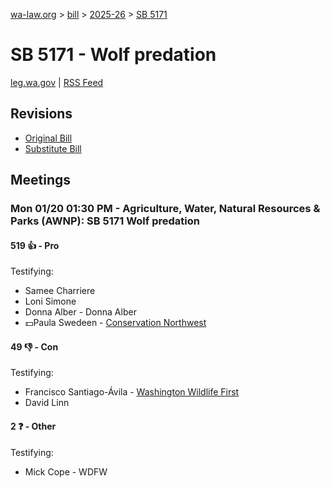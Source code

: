 [wa-law.org](/) > [bill](/bill/) > [2025-26](/bill/2025-26/) > [SB 5171](/bill/2025-26/sb/5171/)

# SB 5171 - Wolf predation
[leg.wa.gov](https://app.leg.wa.gov/billsummary?BillNumber=5171&Year=2025&Initiative=false) | [RSS Feed](./rss.xml)

## Revisions
* [Original Bill](1/)
* [Substitute Bill](S/)

## Meetings
### Mon 01/20 01:30 PM - Agriculture, Water, Natural Resources & Parks (AWNP): SB 5171 Wolf predation
#### 519 👍 - Pro
Testifying:
* Samee Charriere
* Loni Simone
* Donna Alber - Donna Alber
* 💵Paula Swedeen - [Conservation Northwest](/org/conservation_northwest/)

#### 49 👎 - Con
Testifying:
* Francisco Santiago-Ávila - [Washington Wildlife First](/org/washington_wildlife_first/)
* David Linn

#### 2 ❓ - Other
Testifying:
* Mick Cope - WDFW
